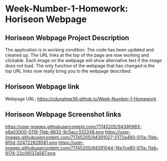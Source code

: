 # Week-Number-1-Homework: Horiseon Webpage


## Horiseon Webpage Project Description
The application is in working condition. The code has been updated and cleaned up.
The URL links at the top of the page are now working and clickable. 
Each image on the webpage will show alternative text if the image does not load.
The only function of the webpage that has changed is the top URL links now really bring you to the webpage described.

## Horiseon Webpage link 
Webpage URL: https://cdunahee36.github.io/Week-Number-1-Homework

## Horiseon Webpage Screenshot links
https://user-images.githubusercontent.com/71745205/94390983-e6a03000-0119-11eb-8632-9c5acc332248.png
https://user-images.githubusercontent.com/71745205/94391027-0172a480-011a-11eb-8f0d-324722828581.png
https://user-images.githubusercontent.com/71745205/94391044-16e7ce80-011a-11eb-9174-22c06137a567.png